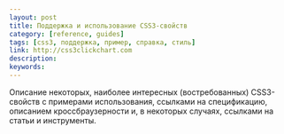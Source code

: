 ```yaml
---
layout: post
title: Поддержка и использование CSS3-свойств
category: [reference, guides]
tags: [css3, поддержка, пример, справка, стиль]
link: http://css3clickchart.com
description:
keywords:
---
```


<p>Описание некоторых, наиболее интересных (востребованных) CSS3-свойств с примерами использования, ссылками на спецификацию, описанием кроссбраузерности и, в некоторых случаях, ссылками на статьи и инструменты.</p>
